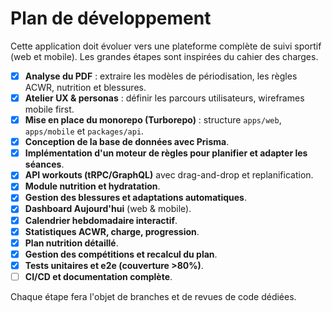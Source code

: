 # Plan de développement

Cette application doit évoluer vers une plateforme complète de suivi sportif (web et mobile). Les grandes étapes sont inspirées du cahier des charges.

- [x] **Analyse du PDF** : extraire les modèles de périodisation, les règles ACWR, nutrition et blessures.
- [x] **Atelier UX & personas** : définir les parcours utilisateurs, wireframes mobile first.
- [x] **Mise en place du monorepo (Turborepo)** : structure `apps/web`, `apps/mobile` et `packages/api`.
- [x] **Conception de la base de données avec Prisma**.
- [x] **Implémentation d'un moteur de règles pour planifier et adapter les séances**.
- [x] **API workouts (tRPC/GraphQL)** avec drag-and-drop et replanification.
- [x] **Module nutrition et hydratation**.
- [x] **Gestion des blessures et adaptations automatiques**.
- [x] **Dashboard Aujourd'hui** (web & mobile).
- [x] **Calendrier hebdomadaire interactif**.
- [x] **Statistiques ACWR, charge, progression**.
- [x] **Plan nutrition détaillé**.
- [x] **Gestion des compétitions et recalcul du plan**.
- [x] **Tests unitaires et e2e (couverture >80%)**.
- [ ] **CI/CD et documentation complète**.

Chaque étape fera l'objet de branches et de revues de code dédiées.
